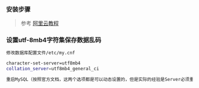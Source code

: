 ### 安装步骤

> 参考 [阿里云教程](https://help.aliyun.com/document_detail/116727.html?source=5176.11533457&type=copy)

### 设置utf-8mb4字符集保存数据乱码

```bash
修改数据库配置文件/etc/my.cnf

character-set-server=utf8mb4
collation_server=utf8mb4_general_ci

重启MySQL（按照官方文档，这两个选项都是可以动态设置的，但是实际的经验是Server必须重启一下）
```



